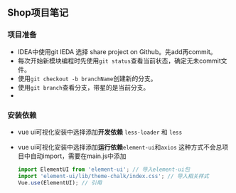 ## Shop项目笔记

### 项目准备

* IDEA中使用git
  IEDA 选择 share project on Github。先add再commit。
* 每次开始新模块编程时先使用`git status`查看当前状态，确定无未commit文件。
* 使用`git checkout -b branchName`创建新的分支。
* 使用`git branch`查看分支，带星的是当前分支。
* 

### 安装依赖

* vue ui可视化安装中选择添加**开发依赖** `less-loader` 和 `less`

* vue ui可视化安装中选择添加**运行依赖**`element-ui`和`axios` 
  这种方式不会总项目中自动import，需要在main.js中添加

  ```javascript
  import ElementUI from 'element-ui'; // 导入element-ui包
  import 'element-ui/lib/theme-chalk/index.css'; // 导入相关样式
  Vue.use(ElementUI); // 引用
  ```

  

